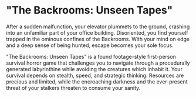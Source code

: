 # "The Backrooms: Unseen Tapes"

After a sudden malfunction, your elevator plummets to the ground, crashing into an unfamiliar part of your office building. Disoriented, you find yourself trapped in the ominous confines of the Backrooms. With your mind on edge and a deep sense of being hunted, escape becomes your sole focus.

"The Backrooms: Unseen Tapes" is a found footage-style first-person survival horror game that challenges you to navigate through a procedurally generated labyrinthine while avoiding the creatures which inhabit it. Your survival depends on stealth, speed, and strategic thinking. Resources are precious and limited, while the encroaching darkness and the ever-present threat of your stalkers threaten to consume your sanity. 
